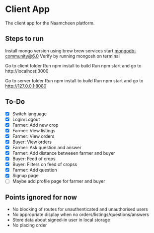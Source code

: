 # Client App

The client app for the Naamcheen platform.

## Steps to run

Install mongo version using brew
brew services start mongodb-community@6.0
Verify by running mongosh on terminal

Go to client folder 
Run npm install to build
Run npm start and go to http://localhost:3000

Go to server folder 
Run npm install to build
Run npm start and go to http://127.0.0.1:8080

## To-Do

-   [x] Switch language
-   [x] Login/Logout
-   [x] Farmer: Add new crop
-   [x] Farmer: View listings
-   [x] Farmer: View orders
-   [x] Buyer: View orders
-   [x] Farmer: Ask question and answer
-   [x] Farmer: Add distance betweeen farmer and buyer
-   [x] Buyer: Feed of crops
-   [x] Buyer: Filters on feed of cropss
-   [x] Farmer: Add question
-   [x] Signup page
-   [ ] Maybe add profile page for farmer and buyer

## Points ignored for now

-   No blocking of routes for unauthenticated and unauthorised users
-   No appropriate display when no orders/listings/questions/answers
-   Store data about signed-in user in local storage
-   No placing order
